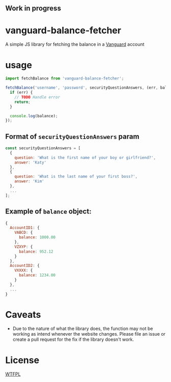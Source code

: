 ## Work in progress

# vanguard-balance-fetcher
A simple JS library for fetching the balance in a [Vanguard](https://investor.vanguard.com) account

# usage

```js
import fetchBalance from 'vanguard-balance-fetcher';

fetchBalance('username', 'password', securityQuestionAnswers, (err, balance) => {
  if (err) {
    // TODO Handle error
    return;
  }

  console.log(balance);
});
```

## Format of `securityQuestionAnswers` param

```js
const securityQuestionAnswers = [
  {
    question: 'What is the first name of your boy or girlfriend?',
    answer: 'Katy'
  },
  {
    question: 'What is the last name of your first boss?',
    answer: 'Kim'
  },
  ...
];
```

## Example of `balance` object:
```js
{
  AccountID1: {
    VABCD: {
      balance: 1000.00
    },
    VZXYP: {
      balance: 952.12
    }
  },
  AccountID2: {
    VXXXX: {
      balance: 1234.00
    }
  },
  ...
}
```

# Caveats

* Due to the nature of what the library does, the function may not be working as intend
whenever the website changes. Please file an issue or create a pull request for the fix if the library doesn't work.

# License

[WTFPL](http://www.wtfpl.net)
